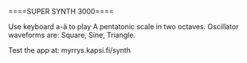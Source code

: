 ====SUPER SYNTH 3000====

Use keyboard a-ä to play A pentatonic scale in two octaves. 
Oscillator waveforms are: Square, Sine, Triangle.

Test the app at: myrrys.kapsi.fi/synth

